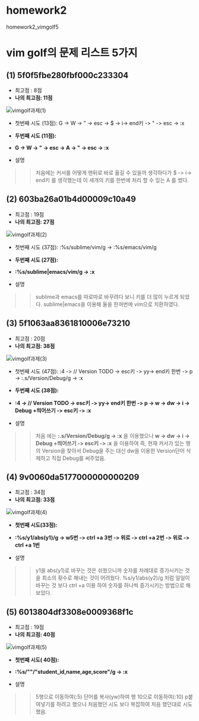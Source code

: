 # homework2
homework2_vimgolf5

# vim golf의 문제 리스트 5가지
## (1)  5f0f5fbe280fbf000c233304

* 최고점 : 8점
* **나의 최고점: 11점**


![vimgolf과제(1)](https://user-images.githubusercontent.com/94296757/144639918-2abcafa8-332c-47de-a311-89e63c9e4db9.gif)

* 첫번째 시도 (13점): G -> W -> " -> esc -> $ -> i-> end키 -> " -> esc -> :x 
* **두번째 시도 (11점):**
* **G -> W -> " -> esc -> A -> " -> esc -> :x**

* 설명 
>>처음에는 커서를 어떻게 맨뒤로 바로 옮길 수 있을까 생각하다가 $ -> i-> end키 를 생각했는데
이 세개의 키를 한번에 처리 할 수 있는 A 를 썼다.


## (2) 603ba26a01b4d00009c10a49

* 최고점 : 19점
* **나의 최고점: 27점**

![vimgolf과제(2)](https://user-images.githubusercontent.com/94296757/144640078-56d2b540-3d1a-4b50-9310-e7c1cc9265be.gif)


* 첫번째 시도 (37점): :%s/sublime/vim/g -> :%s/emacs/vim/g
* **두번째 시도 (27점):**
* **:%s/sublime\|emacs/vim/g -> :x**

* 설명 
>> sublime과 emacs를 따로따로 바꾸려다 보니 키를 더 많이 누르게 되었다.
>> sublime\|emacs을 이용해 둘을 한꺼번에 vim으로 치환하였다.

## (3)  5f1063aa8361810006e73210

* 최고점 : 20점
* **나의 최고점: 38점**

![vimgolf과제(3)](https://user-images.githubusercontent.com/94296757/144640127-e0e7f35f-5989-47f1-a4b3-12b9894dabff.gif)


* 첫번째 시도 (47점): :4 -> // Version TODO -> esc키 -> yy-> end키 한번 -> p -> :.s/Version/Debug/g -> :x
* **두번째 시도 (38점):**
* **:4 -> // Version TODO -> esc키 -> yy-> end키 한번 -> p -> w -> dw -> i -> Debug +띄어쓰기 -> esc키 -> :x**

* 설명 
>>처음 에는 **:.s/Version/Debug/g -> :x** 을 이용했으나  **w -> dw -> i -> Debug +띄어쓰기 -> esc키 -> :x** 을 이용하여
>>즉, 현재 커서가 있는 행의 Version을 찾아서 Debug을 주는 대신
>> dw을 이용한 Version단어 삭제하고 직접 Debug를 써주었음.

## (4) 9v0060da5177000000000209

* 최고점 : 34점
* **나의 최고점: 33점**

![vimgolf과제(4)](https://user-images.githubusercontent.com/94296757/144640170-b44183e3-92e7-4dfd-af70-eb0a25fb77d1.gif)


* **첫번째 시도(33점):**
* **:%s/y1/abs(y1)/g -> w5번 -> ctrl +a  3번 -> 위로 -> ctrl +a  2번 -> 위로 -> ctrl +a  1번**

* 설명 
>> y1을 abs(y1)로 바꾸는 것은 쉬웠으니까
>> 숫자를 차례대로 증가시키는 것을 최소의 횟수로 해내는 것이 어려웠다.
>> %s/y1/abs(y2)/g 처럼 일일이 바꾸는 것 보다 ctrl +a 이용 하여 숫자를 하나씩 증가시키는 방법으로 해보았다.


## (5)  6013804df3308e0009368f1c

* 최고점 : 19점
* **나의 최고점: 40점**

![vimgolf과제(5)](https://user-images.githubusercontent.com/94296757/144640243-ca157552-2522-4c55-890d-a82620f9dea3.gif)


* **첫번째 시도( 40점):**
* **:%s/""/"student_id,name,age,score"/g -> :x**

* 설명 
>> 5행으로 이동하여(:5) 단어를 복사(yw)하여 행 10으로 이동하여(:10) p붙여넣기를 하려고 했으나
>> 처음했던 시도 보다 복잡하여 처음 했던대로 시도했음.



 
 


